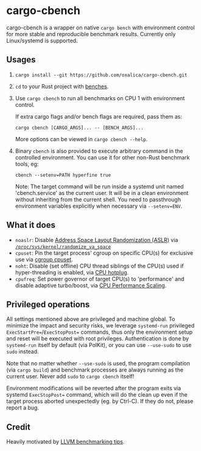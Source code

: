 # cargo-cbench

cargo-cbench is a wrapper on native `cargo bench` with environment control for
more stable and reproducible benchmark results.
Currently only Linux/systemd is supported.

## Usages

1.  `cargo install --git https://github.com/oxalica/cargo-cbench.git`
1.  `cd` to your Rust project with [benches](cargo-bench).
1.  Use `cargo cbench` to run all benchmarks on CPU 1 with environment control.

    If extra cargo flags and/or bench flags are required, pass them as:

    `cargo cbench [CARGO_ARGS]... -- [BENCH_ARGS]...`

    More options can be viewed in `cargo cbench --help`.
1.  Binary `cbench` is also provided to execute arbitrary command in the
    controlled environment. You can use it for other non-Rust benchmark tools,
    eg:

    `cbench --setenv=PATH hyperfine true`

    Note: The target command will be run inside a systemd unit named
    'cbench.service' as the current user. It will be in a clean environment
    without inheriting from the current shell. You need to passthrough
    environment variables explicitly when necessary via `--setenv=ENV`.

## What it does

- `noaslr`: Disable [Address Space Layout Randomization (ASLR)][aslr] via
  [`/proc/sys/kernel/randomize_va_space`][randomize_va_space]
- `cpuset`: Pin the target process' cgroup on specific CPU(s) for exclusive use
  via [cgroup cpuset][cpuset].
- `noht`: Disable (set offline) CPU thread siblings of the CPU(s) used if
  hyper-threading is enabled, via [CPU hotplug][cpu-hotplug].
- `cpufreq`: Set power governor of target CPU(s) to 'performance' and disable
  adaptive turbo/boost, via [CPU Performance Scaling][cpufreq].

## Privileged operations

All settings mentioned above are privileged and machine global. To minimize the
impact and security risks, we leverage `systemd-run` privileged
`ExecStartPre=`/`ExecStopPost=` commands, thus only the environment setup and
reset will be executed with root privileges. Authentication is done by
`systemd-run` itself by default (via PolKit), or you can use `--use-sudo` to
use `sudo` instead.

Note that no matter whether `--use-sudo` is used, the program compilation (via
`cargo build`) and benchmark processes are always running as the current user.
Never add `sudo` to `cargo cbench` itself!

Environment modifications will be reverted after the program exits via systemd
`ExecStopPost=` command, which will do the clean up even if the target process
aborted unexpectedly (eg. by Ctrl-C). If they do not, please report a bug.

## Credit

Heavily motivated by [LLVM benchmarking tips][llvm-tips].

[cargo-bench]: https://doc.rust-lang.org/cargo/reference/profiles.html#bench
[aslr]: https://en.wikipedia.org/wiki/Address_space_layout_randomization
[randomize_va_space]: https://www.kernel.org/doc/html/latest/admin-guide/sysctl/kernel.html#randomize-va-space
[cpuset]: https://www.kernel.org/doc/html/latest/admin-guide/cgroup-v2.html#cpuset-interface-files
[cpu-hotplug]: https://www.kernel.org/doc/html/latest/core-api/cpu_hotplug.html#using-cpu-hotplug
[cpufreq]: https://www.kernel.org/doc/html/latest/admin-guide/pm/cpufreq.html#policy-interface-in-sysfs
[llvm-tips]: https://llvm.org/docs/Benchmarking.html
